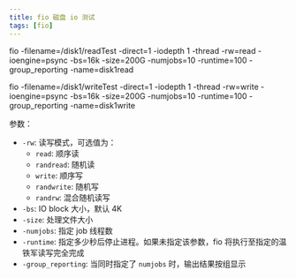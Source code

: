 ```yaml
---
title: fio 磁盘 io 测试
tags: [fio]
---
```


fio -filename=/disk1/readTest -direct=1 -iodepth 1 -thread -rw=read -ioengine=psync -bs=16k -size=200G -numjobs=10 -runtime=100 -group_reporting -name=disk1read

fio -filename=/disk1/writeTest -direct=1 -iodepth 1 -thread -rw=write -ioengine=psync -bs=16k -size=200G -numjobs=10 -runtime=100 -group_reporting -name=disk1write

参数：

* `-rw`: 读写模式，可选值为：
    * `read`: 顺序读
    * `randread`: 随机读
    * `write`: 顺序写
    * `randwrite`: 随机写
    * `randrw`: 混合随机读写
* `-bs`: IO block 大小，默认 4K
* `-size`: 处理文件大小
* `-numjobs`: 指定 job 线程数
* `-runtime`: 指定多少秒后停止进程。如果未指定该参数，fio 将执行至指定的温铁军读写完全完成
* `-group_reporting`: 当同时指定了 `numjobs` 时，输出结果按组显示
